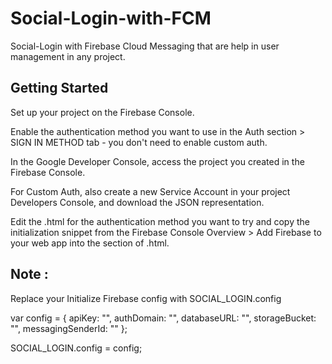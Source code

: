 # Social-Login-with-FCM
Social-Login with Firebase Cloud Messaging  that are help in user management in any project.


## Getting Started
Set up your project on the Firebase Console.

Enable the authentication method you want to use in the Auth section > SIGN IN METHOD tab - you don't need to enable custom auth.

In the Google Developer Console, access the project you created in the Firebase Console.

For Custom Auth, also create a new Service Account in your project Developers Console, and download the JSON representation.

Edit the .html for the authentication method you want to try and copy the initialization snippet from the Firebase Console Overview > Add Firebase to your web app into the <head> section of .html.

## Note : 

  Replace your Initialize Firebase config  with SOCIAL_LOGIN.config 

  var config = {
    apiKey: "",
    authDomain: "",
    databaseURL: "",
    storageBucket: "",
    messagingSenderId: ""
  };
  
  SOCIAL_LOGIN.config = config;

